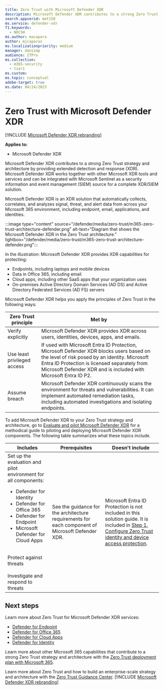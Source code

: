 ```yaml
---
title: Zero Trust with Microsoft Defender XDR
description: Microsoft Defender XDR contributes to a strong Zero Trust strategy and architecture
search.appverid: met150
ms.service: defender-xdr
f1.keywords:
  - NOCSH
ms.author: macapara
author: mjcaparas
ms.localizationpriority: medium
manager: dansimp
audience: ITPro
ms.collection:
  - m365-security
  - tier1
ms.custom: 
ms.topic: conceptual
adobe-target: true
ms.date: 04/24/2023
---
```


# Zero Trust with Microsoft Defender XDR

[!INCLUDE [Microsoft Defender XDR rebranding](../includes/microsoft-defender.md)]

**Applies to:**

- Microsoft Defender XDR

Microsoft Defender XDR contributes to a strong Zero Trust strategy and architecture by providing extended detection and response (XDR). Microsoft Defender XDR works together with other Microsoft XDR tools and services and can be integrated with Microsoft Sentinel as a security information and event management (SIEM) source for a complete XDR/SIEM solution.

Microsoft Defender XDR is an XDR solution that automatically collects, correlates, and analyzes signal, threat, and alert data from across your Microsoft 365 environment, including endpoint, email, applications, and identities.

:::image type="content" source="/defender/media/zero-trust/m365-zero-trust-architecture-defender.png" alt-text="Diagram that shows the Microsoft Defender XDR in the Zero Trust architecture." lightbox="/defender/media/zero-trust/m365-zero-trust-architecture-defender.png":::

In the illustration: Microsoft Defender XDR provides XDR capabilities for protecting:

- Endpoints, including laptops and mobile devices
- Data in Office 365, including email
- Cloud apps, including other SaaS apps that your organization uses
- On-premises Active Directory Domain Services (AD DS) and Active Directory Federated Services (AD FS) servers

Microsoft Defender XDR helps you apply the principles of Zero Trust in the following ways:

| Zero Trust principle | Met by |
| --- | --- |
| Verify explicitly | Microsoft Defender XDR provides XDR across users, identities, devices, apps, and emails.  |
| Use least privileged access | If used with Microsoft Entra ID Protection, Microsoft Defender XDR blocks users based on the level of risk posed by an identity. Microsoft Entra ID Protection is licensed separately from Microsoft Defender XDR and is included with Microsoft Entra ID P2.  |
| Assume breach | Microsoft Defender XDR continuously scans the environment for threats and vulnerabilities. It can implement automated remediation tasks, including automated investigations and isolating endpoints. |

To add Microsoft Defender XDR to your Zero Trust strategy and architecture, go to [Evaluate and pilot Microsoft Defender XDR](eval-overview.md) for a methodical guide to piloting and deploying Microsoft Defender XDR components. The following table summarizes what these topics include.

|Includes|Prerequisites|Doesn't include|
|---------|---------|---------|
| Set up the evaluation and pilot environment for all components: <ul><li>Defender for Identity</li><li>Defender for Office 365</li><li>Defender for Endpoint</li><li>Microsoft Defender for Cloud Apps</li></ul> <br> Protect against threats <br><br> Investigate and respond to threats | See the guidance for the architecture requirements for each component of Microsoft Defender XDR. | Microsoft Entra ID Protection is not included in this solution guide. It is included in [Step 1. Configure Zero Trust identity and device access protection](/microsoft-365/security/microsoft-365-zero-trust#step-1-configure-zero-trust-identity-and-device-access-protection-starting-point-policies). |

## Next steps

Learn more about Zero Trust for Microsoft Defender XDR services:

- [Defender for Endpoint](/defender-endpoint/zero-trust-with-microsoft-defender-endpoint.md)
- [Defender for Office 365](/defender-office-365/zero-trust-with-microsoft-365-defender-office-365)
- [Defender for Cloud Apps](/defender-cloud-apps/zero-trust)
- [Defender for Identity](/defender-for-identity/zero-trust)

Learn more about other Microsoft 365 capabilities that contribute to a strong Zero Trust strategy and architecture with the [Zero Trust deployment plan with Microsoft 365](/microsoft-365/security/microsoft-365-zero-trust).

Learn more about Zero Trust and how to build an enterprise-scale strategy and architecture with the [Zero Trust Guidance Center](/security/zero-trust).
[!INCLUDE [Microsoft Defender XDR rebranding](../includes/defender-m3d-techcommunity.md)]
